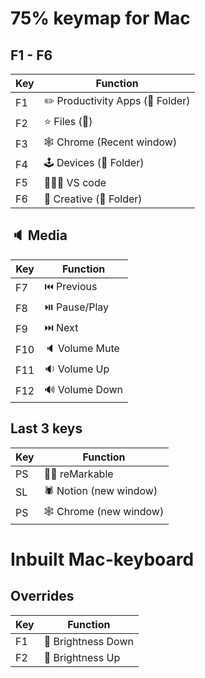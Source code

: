# 75% keymap for Mac

## F1 - F6
| Key | Function |
| ----- | ----- |
| F1 | ✏️ Productivity Apps (📁 Folder) |
| F2 | ⭐️ Files (📁) |
| F3 | 🕸️ Chrome (Recent window) |
| F4 | 🕹️ Devices (📁 Folder) | 
| F5 | 👨🏻‍💻 VS code |
| F6 | 🎨 Creative (📁 Folder) |

## 🔈 Media
| Key | Function |
| ----- | ----- |
| F7 | ⏮️ Previous |
| F8 | ⏯️ Pause/Play |
| F9 | ⏭️ Next |
| F10 | 🔈 Volume Mute |
| F11 | 🔉 Volume Up |
| F12 | 🔊 Volume Down |

## Last 3 keys
| Key | Function |
| ----- | ----- |
| PS | ✍🏽 reMarkable |
| SL | 🕷️ Notion (new window) |
| PS | 🕸️ Chrome (new window)  |

# Inbuilt Mac-keyboard 

## Overrides
| Key | Function |
| ----- | ----- |
| F1 | 🔅 Brightness Down
| F2 | 🔆 Brightness Up
